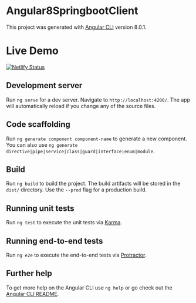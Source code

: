 # Angular8SpringbootClient

This project was generated with [Angular CLI](https://github.com/angular/angular-cli) version 8.0.1.

# Live Demo

[![Netlify Status](https://api.netlify.com/api/v1/badges/175d8f19-3740-4d82-a47c-2045a8c0d484/deploy-status)](https://app.netlify.com/sites/wizardly-haibt-9655e1/deploys)

## Development server

Run `ng serve` for a dev server. Navigate to `http://localhost:4200/`. The app will automatically reload if you change any of the source files.

## Code scaffolding

Run `ng generate component component-name` to generate a new component. You can also use `ng generate directive|pipe|service|class|guard|interface|enum|module`.

## Build

Run `ng build` to build the project. The build artifacts will be stored in the `dist/` directory. Use the `--prod` flag for a production build.

## Running unit tests

Run `ng test` to execute the unit tests via [Karma](https://karma-runner.github.io).

## Running end-to-end tests

Run `ng e2e` to execute the end-to-end tests via [Protractor](http://www.protractortest.org/).

## Further help

To get more help on the Angular CLI use `ng help` or go check out the [Angular CLI README](https://github.com/angular/angular-cli/blob/master/README.md).
